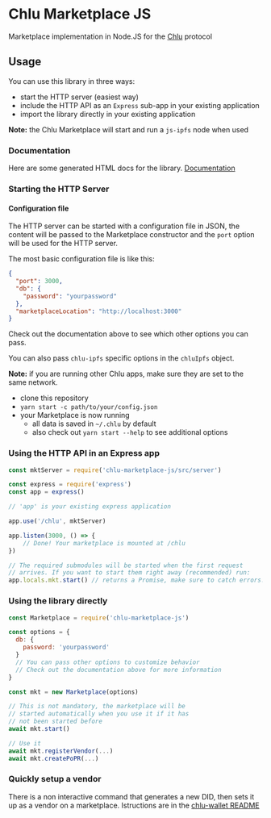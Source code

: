 # Chlu Marketplace JS

Marketplace implementation in Node.JS for the [Chlu](https://chlu.io) protocol

## Usage

You can use this library in three ways:

- start the HTTP server (easiest way)
- include the HTTP API as an `Express` sub-app in your existing application
- import the library directly in your existing application

__Note:__ the Chlu Marketplace will start and run a `js-ipfs` node when used

### Documentation

Here are some generated HTML docs for the library. [Documentation](http://ipfs.io/ipfs/QmeU6GxA7KVdnCZLKS73Fwk6XLwvnNCegfTpPv2zUnwavC/)

### Starting the HTTP Server

#### Configuration file

The HTTP server can be started with a configuration file
in JSON, the content will be passed to the Marketplace constructor
and the `port` option will be used for the HTTP server.

The most basic configuration file is like this:

```json
{
  "port": 3000,
  "db": {
    "password": "yourpassword"
  },
  "marketplaceLocation": "http://localhost:3000"
}
```

Check out the documentation above to see which other options you can pass.

You can also pass `chlu-ipfs` specific options in the `chluIpfs` object.

__Note:__ if you are running other Chlu apps, make sure they are set to the same network.

- clone this repository
- `yarn start -c path/to/your/config.json`
- your Marketplace is now running
  - all data is saved in `~/.chlu` by default
  - also check out `yarn start --help` to see additional options

### Using the HTTP API in an Express app

```javascript
const mktServer = require('chlu-marketplace-js/src/server')

const express = require('express')
const app = express()

// 'app' is your existing express application

app.use('/chlu', mktServer)

app.listen(3000, () => {
    // Done! Your marketplace is mounted at /chlu
})

// The required submodules will be started when the first request
// arrives. If you want to start them right away (recommended) run:
app.locals.mkt.start() // returns a Promise, make sure to catch errors!
```

### Using the library directly

```javascript
const Marketplace = require('chlu-marketplace-js')

const options = {
  db: {
    password: 'yourpassword'
  }
  // You can pass other options to customize behavior
  // Check out the documentation above for more information
}

const mkt = new Marketplace(options)

// This is not mandatory, the marketplace will be
// started automatically when you use it if it has
// not been started before
await mkt.start()

// Use it
await mkt.registerVendor(...)
await mkt.createPoPR(...)
```

### Quickly setup a vendor

There is a non interactive command that generates a new DID, then sets it up as
a vendor on a marketplace. Istructions are in the [chlu-wallet README](https://github.com/ChluNetwork/chlu-wallet#set-up-marketplace)